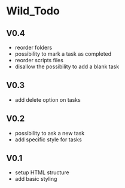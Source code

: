# Wild_Todo

## V0.4

- reorder folders
- possibility to mark a task as completed
- reorder scripts files
- disallow the possibility to add a blank task

## V0.3

- add delete option on tasks

## V0.2

- possibility to ask a new task
- add specific style for tasks

## V0.1

- setup HTML structure
- add basic styling
